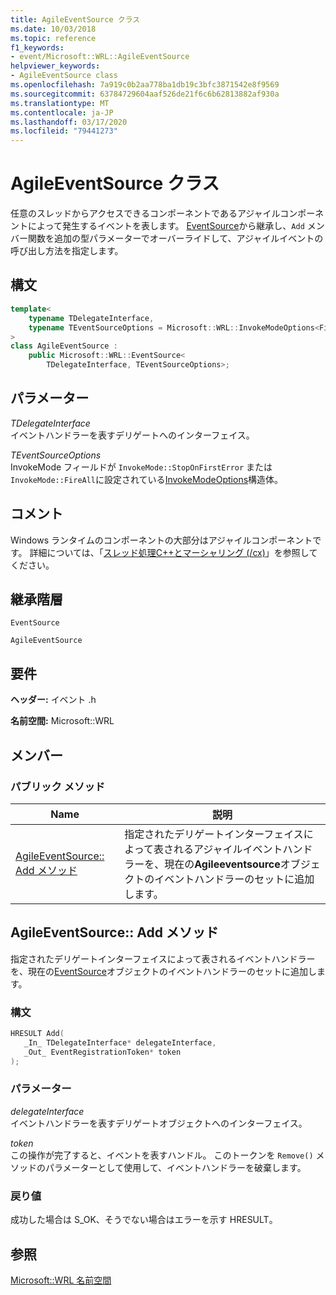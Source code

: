 ```yaml
---
title: AgileEventSource クラス
ms.date: 10/03/2018
ms.topic: reference
f1_keywords:
- event/Microsoft::WRL::AgileEventSource
helpviewer_keywords:
- AgileEventSource class
ms.openlocfilehash: 7a919c0b2aa778ba1db19c3bfc3871542e8f9569
ms.sourcegitcommit: 63784729604aaf526de21f6c6b62813882af930a
ms.translationtype: MT
ms.contentlocale: ja-JP
ms.lasthandoff: 03/17/2020
ms.locfileid: "79441273"
---
```

# <a name="agileeventsource-class"></a>AgileEventSource クラス

任意のスレッドからアクセスできるコンポーネントであるアジャイルコンポーネントによって発生するイベントを表します。 [EventSource](eventsource-class.md)から継承し、`Add` メンバー関数を追加の型パラメーターでオーバーライドして、アジャイルイベントの呼び出し方法を指定します。

## <a name="syntax"></a>構文

```cpp
template<
    typename TDelegateInterface,
    typename TEventSourceOptions = Microsoft::WRL::InvokeModeOptions<FireAll>
>
class AgileEventSource :
    public Microsoft::WRL::EventSource<
        TDelegateInterface, TEventSourceOptions>;
```

## <a name="parameters"></a>パラメーター

*TDelegateInterface*<br/>
イベントハンドラーを表すデリゲートへのインターフェイス。

*TEventSourceOptions*<br/>
InvokeMode フィールドが `InvokeMode::StopOnFirstError` または `InvokeMode::FireAll`に設定されている[InvokeModeOptions](invokemodeoptions-structure.md)構造体。

## <a name="remarks"></a>コメント

Windows ランタイムのコンポーネントの大部分はアジャイルコンポーネントです。 詳細については、「[スレッド処理C++とマーシャリング (/cx)](../../cppcx/threading-and-marshaling-c-cx.md)」を参照してください。

## <a name="inheritance-hierarchy"></a>継承階層

`EventSource`

`AgileEventSource`

## <a name="requirements"></a>要件

**ヘッダー:** イベント .h

**名前空間:** Microsoft::WRL

## <a name="members"></a>メンバー

### <a name="public-methods"></a>パブリック メソッド

|Name|説明|
|----------|-----------------|
|[AgileEventSource:: Add メソッド](#add)|指定されたデリゲートインターフェイスによって表されるアジャイルイベントハンドラーを、現在の**Agileeventsource**オブジェクトのイベントハンドラーのセットに追加します。|

## <a name="add"></a>AgileEventSource:: Add メソッド

指定されたデリゲートインターフェイスによって表されるイベントハンドラーを、現在の[EventSource](eventsource-class.md)オブジェクトのイベントハンドラーのセットに追加します。

### <a name="syntax"></a>構文

```cpp
HRESULT Add(
   _In_ TDelegateInterface* delegateInterface,
   _Out_ EventRegistrationToken* token
);
```

### <a name="parameters"></a>パラメーター

*delegateInterface*<br/>
イベントハンドラーを表すデリゲートオブジェクトへのインターフェイス。

*token*<br/>
この操作が完了すると、イベントを表すハンドル。 このトークンを `Remove()` メソッドのパラメーターとして使用して、イベントハンドラーを破棄します。

### <a name="return-value"></a>戻り値

成功した場合は S_OK、そうでない場合はエラーを示す HRESULT。

## <a name="see-also"></a>参照

[Microsoft::WRL 名前空間](microsoft-wrl-namespace.md)